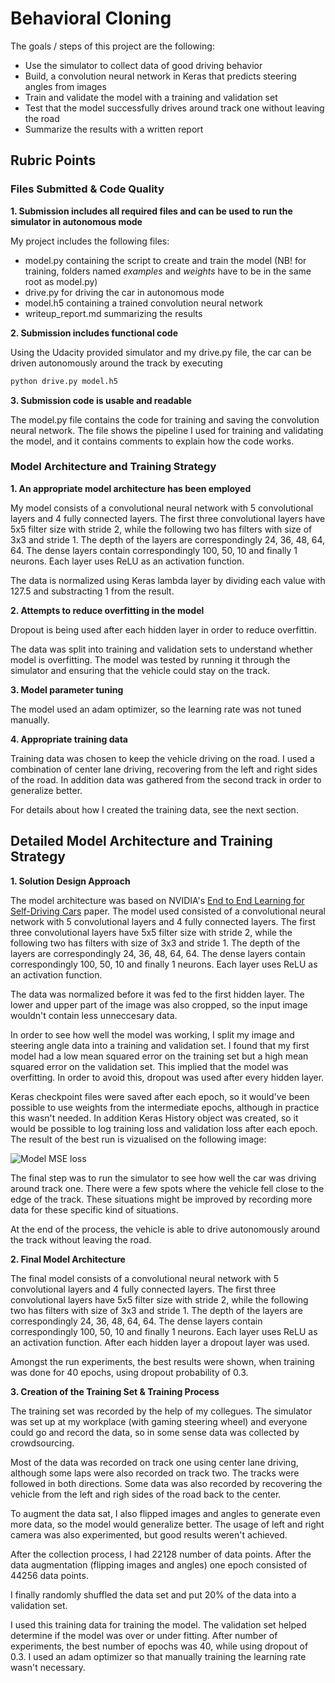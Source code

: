 # **Behavioral Cloning** 


The goals / steps of this project are the following:
* Use the simulator to collect data of good driving behavior
* Build, a convolution neural network in Keras that predicts steering angles from images
* Train and validate the model with a training and validation set
* Test that the model successfully drives around track one without leaving the road
* Summarize the results with a written report


[//]: # (Image References)

[image1]: ./examples/placeholder.png "Model MSE loss"

## Rubric Points

### Files Submitted & Code Quality

**1. Submission includes all required files and can be used to run the simulator in autonomous mode**

My project includes the following files:
* model.py containing the script to create and train the model (NB! for training, folders named *examples* and *weights* have to be in the same root as model.py)
* drive.py for driving the car in autonomous mode
* model.h5 containing a trained convolution neural network 
* writeup_report.md summarizing the results

**2. Submission includes functional code**

Using the Udacity provided simulator and my drive.py file, the car can be driven autonomously around the track by executing 
```sh
python drive.py model.h5
```

**3. Submission code is usable and readable**

The model.py file contains the code for training and saving the convolution neural network. The file shows the pipeline I used for training and validating the model, and it contains comments to explain how the code works.



### Model Architecture and Training Strategy

**1. An appropriate model architecture has been employed**

My model consists of a convolutional neural network with 5 convolutional layers and 4 fully connected layers. The first three convolutional layers have 5x5 filter size with stride 2, while the following two has filters with size of 3x3 and stride 1. The depth of the layers are correspondingly 24, 36, 48, 64, 64. The dense layers contain correspondingly 100, 50, 10 and finally 1 neurons. Each layer uses ReLU as an activation function.

The data is normalized using Keras lambda layer by dividing each value with 127.5 and substracting 1 from the result. 

**2. Attempts to reduce overfitting in the model**

Dropout is being used after each hidden layer in order to reduce overfittin.

The data was split into training and validation sets to understand whether model is overfitting. The model was tested by running it through the simulator and ensuring that the vehicle could stay on the track.

**3. Model parameter tuning**

The model used an adam optimizer, so the learning rate was not tuned manually.

**4. Appropriate training data**

Training data was chosen to keep the vehicle driving on the road. I used a combination of center lane driving, recovering from the left and right sides of the road. In addition data was gathered from the second track in order to generalize better.

For details about how I created the training data, see the next section. 


## Detailed Model Architecture and Training Strategy


**1. Solution Design Approach**

The model architecture was based on NVIDIA's [End to End Learning for Self-Driving Cars](https://images.nvidia.com/content/tegra/automotive/images/2016/solutions/pdf/end-to-end-dl-using-px.pdf) paper. The model used consisted of a convolutional neural network with 5 convolutional layers and 4 fully connected layers. The first three convolutional layers have 5x5 filter size with stride 2, while the following two has filters with size of 3x3 and stride 1. The depth of the layers are correspondingly 24, 36, 48, 64, 64. The dense layers contain correspondingly 100, 50, 10 and finally 1 neurons. Each layer uses ReLU as an activation function.

The data was normalized before it was fed to the first hidden layer. The lower and upper part of the image was also cropped, so the input image wouldn't contain less unneccesary data.

In order to see how well the model was working, I split my image and steering angle data into a training and validation set. I found that my first model had a low mean squared error on the training set but a high mean squared error on the validation set. This implied that the model was overfitting. In order to avoid this, dropout was used after every hidden layer.  

Keras checkpoint files were saved after each epoch, so it would've been possible to use weights from the intermediate epochs, although in practice this wasn't needed. In addition Keras History object was created, so it would be possible to log training loss and validation loss after each epoch. The result of the best run is vizualised on the following image:

![Model MSE loss][image1]

The final step was to run the simulator to see how well the car was driving around track one. There were a few spots where the vehicle fell close to the edge of the track. These situations might be improved by recording more data for these specific kind of situations.

At the end of the process, the vehicle is able to drive autonomously around the track without leaving the road.

**2. Final Model Architecture**

The final model consists of a convolutional neural network with 5 convolutional layers and 4 fully connected layers. The first three convolutional layers have 5x5 filter size with stride 2, while the following two has filters with size of 3x3 and stride 1. The depth of the layers are correspondingly 24, 36, 48, 64, 64. The dense layers contain correspondingly 100, 50, 10 and finally 1 neurons. Each layer uses ReLU as an activation function. After each hidden layer a dropout layer was used.

Amongst the run experiments, the best results were shown, when training was done for 40 epochs, using dropout probability of 0.3.

**3. Creation of the Training Set & Training Process**

The training set was recorded by the help of my collegues. The simulator was set up at my workplace (with gaming steering wheel) and everyone could go and record the data, so in some sense data was collected by crowdsourcing.

Most of the data was recorded on track one using center lane driving, although some laps were also recorded on track two. The tracks were followed in both directions. Some data was also recorded by recovering the vehicle from the left and righ sides of the road back to the center.


To augment the data sat, I also flipped images and angles to generate even more data, so the model would generalize better. The usage of left and right camera was also experimented, but good results weren't achieved.

After the collection process, I had 22128 number of data points. After the data augmentation (flipping images and angles) one epoch consisted of 44256 data points.

I finally randomly shuffled the data set and put 20% of the data into a validation set. 

I used this training data for training the model. The validation set helped determine if the model was over or under fitting. After number of experiments, the best number of epochs was 40, while using dropout of 0.3. I used an adam optimizer so that manually training the learning rate wasn't necessary.